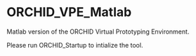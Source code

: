 # ORCHID_VPE_Matlab
Matlab version of the ORCHID Virtual Prototyping Environment.

Please run ORCHID_Startup to intialize the tool.

